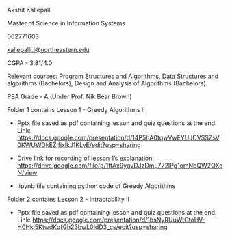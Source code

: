 Akshit Kallepalli 

Master of Science in Information Systems 

002771603 

kallepalli.l@northeastern.edu 

CGPA - 3.81/4.0 

Relevant courses: Program Structures and Algorithms, Data Structures and algorithms (Bachelors), Design and Analysis of Algorithms (Bachelors).

PSA Grade - A (Under Prof. Nik Bear Brown)


Folder 1 contains Lesson 1 - Greedy Algorithms II

- Pptx file saved as pdf containing lesson and quiz questions at the end.
  Link: https://docs.google.com/presentation/d/14P5hA0tqwVwEYUJCVSSZsV0KWUWDkEZIfjxlkJ1KLyE/edit?usp=sharing
  
- Drive link for recording of lesson 1’s explanation: https://drive.google.com/file/d/1ttAx9yqvDJzDmL772IPg1omNbQW2QXoN/view
  
- .ipynb file containing python code of Greedy Algorithms

Folder 2 contains Lesson 2 - Intractability II 

- Pptx file saved as pdf containing lesson and quiz questions at the end.
  Link: https://docs.google.com/presentation/d/1bsNyRUuWtGtoHV-H0Hkj5KtwdKqfGh23bwL0IdD3_cs/edit?usp=sharing
